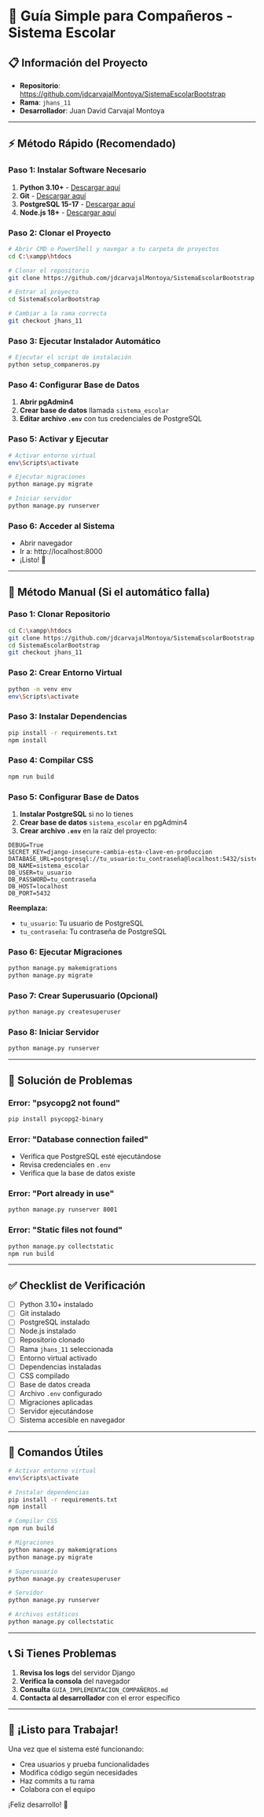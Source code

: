 # 🚀 Guía Simple para Compañeros - Sistema Escolar

## 📋 Información del Proyecto
- **Repositorio**: https://github.com/jdcarvajalMontoya/SistemaEscolarBootstrap
- **Rama**: `jhans_11`
- **Desarrollador**: Juan David Carvajal Montoya

---

## ⚡ Método Rápido (Recomendado)

### Paso 1: Instalar Software Necesario
1. **Python 3.10+** - [Descargar aquí](https://www.python.org/downloads/)
2. **Git** - [Descargar aquí](https://git-scm.com/downloads)
3. **PostgreSQL 15-17** - [Descargar aquí](https://www.postgresql.org/download/)
4. **Node.js 18+** - [Descargar aquí](https://nodejs.org/)

### Paso 2: Clonar el Proyecto
```bash
# Abrir CMD o PowerShell y navegar a tu carpeta de proyectos
cd C:\xampp\htdocs

# Clonar el repositorio
git clone https://github.com/jdcarvajalMontoya/SistemaEscolarBootstrap.git

# Entrar al proyecto
cd SistemaEscolarBootstrap

# Cambiar a la rama correcta
git checkout jhans_11
```

### Paso 3: Ejecutar Instalador Automático
```bash
# Ejecutar el script de instalación
python setup_companeros.py
```

### Paso 4: Configurar Base de Datos
1. **Abrir pgAdmin4**
2. **Crear base de datos** llamada `sistema_escolar`
3. **Editar archivo `.env`** con tus credenciales de PostgreSQL

### Paso 5: Activar y Ejecutar
```bash
# Activar entorno virtual
env\Scripts\activate

# Ejecutar migraciones
python manage.py migrate

# Iniciar servidor
python manage.py runserver
```

### Paso 6: Acceder al Sistema
- Abrir navegador
- Ir a: http://localhost:8000
- ¡Listo! 🎉

---

## 📖 Método Manual (Si el automático falla)

### Paso 1: Clonar Repositorio
```bash
cd C:\xampp\htdocs
git clone https://github.com/jdcarvajalMontoya/SistemaEscolarBootstrap.git
cd SistemaEscolarBootstrap
git checkout jhans_11
```

### Paso 2: Crear Entorno Virtual
```bash
python -m venv env
env\Scripts\activate
```

### Paso 3: Instalar Dependencias
```bash
pip install -r requirements.txt
npm install
```

### Paso 4: Compilar CSS
```bash
npm run build
```

### Paso 5: Configurar Base de Datos
1. **Instalar PostgreSQL** si no lo tienes
2. **Crear base de datos** `sistema_escolar` en pgAdmin4
3. **Crear archivo `.env`** en la raíz del proyecto:

```env
DEBUG=True
SECRET_KEY=django-insecure-cambia-esta-clave-en-produccion
DATABASE_URL=postgresql://tu_usuario:tu_contraseña@localhost:5432/sistema_escolar
DB_NAME=sistema_escolar
DB_USER=tu_usuario
DB_PASSWORD=tu_contraseña
DB_HOST=localhost
DB_PORT=5432
```

**Reemplaza:**
- `tu_usuario`: Tu usuario de PostgreSQL
- `tu_contraseña`: Tu contraseña de PostgreSQL

### Paso 6: Ejecutar Migraciones
```bash
python manage.py makemigrations
python manage.py migrate
```

### Paso 7: Crear Superusuario (Opcional)
```bash
python manage.py createsuperuser
```

### Paso 8: Iniciar Servidor
```bash
python manage.py runserver
```

---

## 🔧 Solución de Problemas

### Error: "psycopg2 not found"
```bash
pip install psycopg2-binary
```

### Error: "Database connection failed"
- Verifica que PostgreSQL esté ejecutándose
- Revisa credenciales en `.env`
- Verifica que la base de datos existe

### Error: "Port already in use"
```bash
python manage.py runserver 8001
```

### Error: "Static files not found"
```bash
python manage.py collectstatic
npm run build
```

---

## ✅ Checklist de Verificación

- [ ] Python 3.10+ instalado
- [ ] Git instalado
- [ ] PostgreSQL instalado
- [ ] Node.js instalado
- [ ] Repositorio clonado
- [ ] Rama `jhans_11` seleccionada
- [ ] Entorno virtual activado
- [ ] Dependencias instaladas
- [ ] CSS compilado
- [ ] Base de datos creada
- [ ] Archivo `.env` configurado
- [ ] Migraciones aplicadas
- [ ] Servidor ejecutándose
- [ ] Sistema accesible en navegador

---

## 🎯 Comandos Útiles

```bash
# Activar entorno virtual
env\Scripts\activate

# Instalar dependencias
pip install -r requirements.txt
npm install

# Compilar CSS
npm run build

# Migraciones
python manage.py makemigrations
python manage.py migrate

# Superusuario
python manage.py createsuperuser

# Servidor
python manage.py runserver

# Archivos estáticos
python manage.py collectstatic
```

---

## 📞 Si Tienes Problemas

1. **Revisa los logs** del servidor Django
2. **Verifica la consola** del navegador
3. **Consulta** `GUIA_IMPLEMENTACION_COMPAÑEROS.md`
4. **Contacta al desarrollador** con el error específico

---

## 🎉 ¡Listo para Trabajar!

Una vez que el sistema esté funcionando:
- Crea usuarios y prueba funcionalidades
- Modifica código según necesidades
- Haz commits a tu rama
- Colabora con el equipo

¡Feliz desarrollo! 🚀
